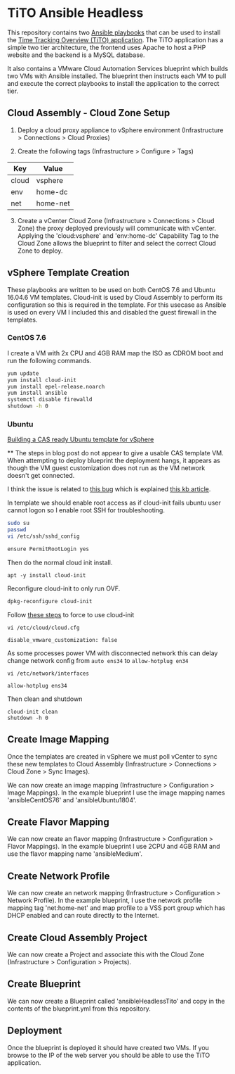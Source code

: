# TiTO Ansible Headless

This repository contains two [Ansible playbooks](https://docs.ansible.com/ansible/latest/user_guide/playbooks_intro.html) that can be used to install the [Time Tracking Overview (TiTO) application](https://github.com/vmeoc/Tito). The TiTO application has a simple two tier architecture, the frontend uses Apache to host a PHP website and the backend is a MySQL database.

It also contains a VMware Cloud Automation Services blueprint which builds two VMs with Ansible installed. The blueprint then instructs each VM to pull and execute the correct playbooks to install the application to the correct tier.

## Cloud Assembly - Cloud Zone Setup

1. Deploy a cloud proxy appliance to vSphere environment (Infrastructure > Connections > Cloud Proxies)

2. Create the following tags (Infrastructure > Configure > Tags)

Key | Value
--- | ---
cloud | vsphere
env | home-dc
net | home-net
  
3. Create a vCenter Cloud Zone (Infrastructure > Connections > Cloud Zone) the proxy deployed previously will communicate with vCenter.  Applying the 'cloud:vsphere' and 'env:home-dc' Capability Tag to the Cloud Zone allows the blueprint to filter and select the correct Cloud Zone to deploy.

## vSphere Template Creation

These playbooks are written to be used on both CentOS 7.6 and Ubuntu 16.04.6 VM templates. Cloud-init is used by Cloud Assembly to perform its configuration so this is required in the template. For this usecase as Ansible is used on every VM I included this and disabled the guest firewall in the templates. 

### CentOS 7.6

I create a VM with 2x CPU and 4GB RAM map the ISO as CDROM boot and run the following commands.

```bash
yum update
yum install cloud-init
yum install epel-release.noarch
yum install ansible
systemctl disable firewalld
shutdown -h 0
```

### Ubuntu


[Building a CAS ready Ubuntu template for vSphere](https://blogs.vmware.com/management/2019/02/building-a-cas-ready-ubuntu-template-for-vsphere.html) 

** The steps in blog post do not appear to give a usable CAS template VM.  When attempting to deploy blueprint the deployment hangs, it appears as though the VM guest customization does not run as the VM network doesn't get connected.


I think the issue is related to [this bug](https://bugs.launchpad.net/ubuntu/+source/open-vm-tools/+bug/1793715) which is explained [this kb article](https://kb.vmware.com/s/article/56409).

In template we should enable root access as if cloud-init fails ubuntu user cannot logon so I enable root SSH for troubleshooting.

```bash
sudo su
passwd
vi /etc/ssh/sshd_config

ensure PermitRootLogin yes
```

Then do the normal cloud init install.

```
apt -y install cloud-init
```

Reconfigure cloud-init to only run OVF.

```bash
dpkg-reconfigure cloud-init
```

Follow [these steps](https://kb.vmware.com/s/article/59557) to force to use cloud-init 

```
vi /etc/cloud/cloud.cfg

disable_vmware_customization: false
```

As some processes power VM with disconnected network this can delay change network config from `auto ens34` to `allow-hotplug en34`

```
vi /etc/network/interfaces

allow-hotplug ens34
```

Then clean and shutdown

```
cloud-init clean
shutdown -h 0
```

## Create Image Mapping

Once the templates are created in vSphere we must poll vCenter to sync these new templates to Cloud Assembly (Infrastructure > Connections > Cloud Zone > Sync Images).

We can now create an image mapping (Infrastructure > Configuration > Image Mappings). In the example blueprint I use the image mapping names 'ansibleCentOS76' and 'ansibleUbuntu1804'.

## Create Flavor Mapping

We can now create an flavor mapping (Infrastructure > Configuration > Flavor Mappings). In the example blueprint I use 2CPU and 4GB RAM and use the flavor mapping name 'ansibleMedium'.

## Create Network Profile

We can now create an network mapping (Infrastructure > Configuration > Network Profile). In the example blueprint, I use the network profile mapping tag 'net:home-net' and map profile to a VSS port group which has DHCP enabled and can route directly to the Internet.

## Create Cloud Assembly Project

We can now create a Project and associate this with the Cloud Zone (Infrastructure > Configuration > Projects).

## Create Blueprint

We can now create a Blueprint called 'ansibleHeadlessTito' and copy in the contents of the blueprint.yml from this repository.

## Deployment

Once the blueprint is deployed it should have created two VMs. If you browse to the IP of the web server you should be able to use the TiTO application.
